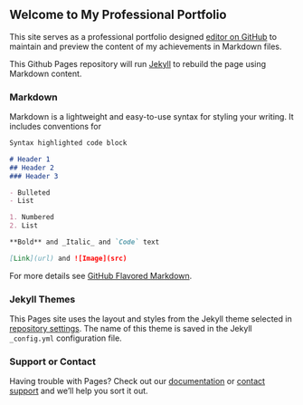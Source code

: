 ## Welcome to My Professional Portfolio

This site serves as a professional portfolio designed [editor on GitHub](https://github.com/ksray2/my-school-profile/edit/master/index.md) to maintain and preview the content of my achievements in Markdown files.

This Github Pages repository will run [Jekyll](https://jekyllrb.com/) to rebuild the page using Markdown content.

### Markdown

Markdown is a lightweight and easy-to-use syntax for styling your writing. It includes conventions for

```markdown
Syntax highlighted code block

# Header 1
## Header 2
### Header 3

- Bulleted
- List

1. Numbered
2. List

**Bold** and _Italic_ and `Code` text

[Link](url) and ![Image](src)
```

For more details see [GitHub Flavored Markdown](https://guides.github.com/features/mastering-markdown/).

### Jekyll Themes

This Pages site uses the layout and styles from the Jekyll theme selected in [repository settings](https://github.com/ksray2/my-school-profile/settings). The name of this theme is saved in the Jekyll `_config.yml` configuration file.

### Support or Contact

Having trouble with Pages? Check out our [documentation](https://help.github.com/categories/github-pages-basics/) or [contact support](https://github.com/contact) and we’ll help you sort it out.
